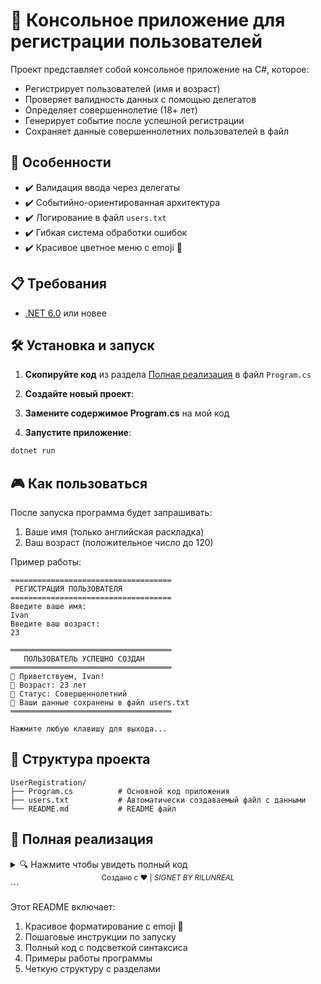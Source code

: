 # 🚀 Консольное приложение для регистрации пользователей

Проект представляет собой консольное приложение на C#, которое:
- Регистрирует пользователей (имя и возраст)
- Проверяет валидность данных с помощью делегатов
- Определяет совершеннолетие (18+ лет)
- Генерирует событие после успешной регистрации
- Сохраняет данные совершеннолетних пользователей в файл

## 🌟 Особенности

- ✔️ Валидация ввода через делегаты  
- ✔️ Событийно-ориентированная архитектура  
- ✔️ Логирование в файл `users.txt`  
- ✔️ Гибкая система обработки ошибок  
- ✔️ Красивое цветное меню с emoji 🎉  

## 📋 Требования

- [.NET 6.0](https://dotnet.microsoft.com/download/dotnet/6.0) или новее

## 🛠️ Установка и запуск

1. **Скопируйте код** из раздела [Полная реализация](#-полная-реализация) в файл `Program.cs`

2. **Создайте новый проект**:

3. **Замените содержимое Program.cs** на мой код

4. **Запустите приложение**:
```bash
dotnet run
```

## 🎮 Как пользоваться

После запуска программа будет запрашивать:
1. Ваше имя (только английская раскладка)
2. Ваш возраст (положительное число до 120)

Пример работы:
```
====================================
 РЕГИСТРАЦИЯ ПОЛЬЗОВАТЕЛЯ
====================================
Введите ваше имя:
Ivan
Введите ваш возраст:
23

════════════════════════════════════
   ПОЛЬЗОВАТЕЛЬ УСПЕШНО СОЗДАН
════════════════════════════════════
👋 Приветствуем, Ivan!
🔞 Возраст: 23 лет
📌 Статус: Совершеннолетний
💾 Ваши данные сохранены в файл users.txt
════════════════════════════════════

Нажмите любую клавишу для выхода...

```

## 📂 Структура проекта

```
UserRegistration/
├── Program.cs          # Основной код приложения
├── users.txt           # Автоматически создаваемый файл с данными
└── README.md           # README файл
```

## 📝 Полная реализация

<details>
<summary>🔍 Нажмите чтобы увидеть полный код</summary>

```csharp
using System;
using System.IO;
using System.Text;

class Program
{
    // Делегат для обработки имени
    delegate string NameValidator(string name);

    // Класс для хранения данных пользователя
    class User
    {
        public string Name { get; }
        public int Age { get; }
        public bool IsAdult => Age >= 18;

        public User(string name, int age)
        {
            Name = name;
            Age = age;
        }
    }

    // Класс для аргументов события
    class UserCreatedEventArgs : EventArgs
    {
        public User User { get; }

        public UserCreatedEventArgs(User user)
        {
            User = user;
        }
    }

    // Класс для управления пользователями
    class UserManager
    {
        // Событие создания пользователя
        public event EventHandler<UserCreatedEventArgs> OnUserCreated = null!;

        // Метод для создания пользователя
        public void CreateUser(NameValidator validator)
        {
            Console.OutputEncoding = Encoding.UTF8;
            Console.InputEncoding = Encoding.UTF8;

            PrintHeader("РЕГИСТРАЦИЯ ПОЛЬЗОВАТЕЛЯ", ConsoleColor.DarkCyan);

            Console.ForegroundColor = ConsoleColor.Cyan;
            Console.WriteLine("Введите ваше имя:");
            Console.ResetColor();
            string name = Console.ReadLine()!;

            // Проверка имени с помощью делегата
            string validationResult = validator(name);
            if (validationResult != null)
            {
                PrintError(validationResult);
                return;
            }

            int age = GetValidAge();

            var user = new User(name, age);

            // Вызываем событие
            OnUserCreated?.Invoke(this, new UserCreatedEventArgs(user));
        }

        private int GetValidAge()
        {
            int age;
            while (true)
            {
                Console.ForegroundColor = ConsoleColor.Cyan;
                Console.WriteLine("Введите ваш возраст:");
                Console.ResetColor();
                string input = Console.ReadLine()!;

                if (!int.TryParse(input, out age))
                {
                    PrintError("Ошибка: Возраст должен быть числом!");
                    continue;
                }

                if (age <= 0)
                {
                    PrintError("Ошибка: Возраст должен быть положительным числом!");
                    continue;
                }

                if (age > 120)
                {
                    PrintError("Ошибка: Введите реалистичный возраст!");
                    continue;
                }

                break;
            }
            return age;
        }

        private void PrintError(string message)
        {
            Console.ForegroundColor = ConsoleColor.Red;
            Console.WriteLine(message);
            Console.ResetColor();
        }

        private void PrintHeader(string message, ConsoleColor color)
        {
            Console.ForegroundColor = color;
            Console.WriteLine("====================================");
            Console.WriteLine($" {message}");
            Console.WriteLine("====================================");
            Console.ResetColor();
        }
    }

    static void Main()
    {
        var manager = new UserManager();

        // Подписываемся на событие
        manager.OnUserCreated += HandleUserCreated!;

        // Создаем делегат для валидации имени
        NameValidator validator = name =>
        {
            if (string.IsNullOrWhiteSpace(name))
            {
                return "Ошибка: Имя не может быть пустым!";
            }

            if (name.Length < 2)
            {
                return "Ошибка: Имя слишком короткое!";
            }

            foreach (char c in name)
            {
                if (!char.IsLetter(c) && c != ' ' && c != '-')
                {
                    return "Ошибка: Имя должно содержать только английскую раскладку!";
                }
            }

            return null!;
        };

        // Создаем пользователя
        manager.CreateUser(validator);

        Console.ForegroundColor = ConsoleColor.DarkYellow;
        Console.WriteLine("\nНажмите любую клавишу для выхода...");
        Console.ResetColor();
        Console.ReadKey();
    }

    // Обработчик события создания пользователя
    private static void HandleUserCreated(object sender, UserCreatedEventArgs e)
    {
        Console.ForegroundColor = ConsoleColor.Green;
        Console.WriteLine("\n════════════════════════════════════");
        Console.WriteLine("   ПОЛЬЗОВАТЕЛЬ УСПЕШНО СОЗДАН");
        Console.WriteLine("════════════════════════════════════");
        Console.ResetColor();

        Console.ForegroundColor = ConsoleColor.Yellow;
        Console.WriteLine($"👋 Приветствуем, {e.User.Name}!");
        Console.ResetColor();

        Console.ForegroundColor = ConsoleColor.Cyan;
        Console.WriteLine($"🔞 Возраст: {e.User.Age} лет");
        Console.WriteLine($"📌 Статус: {(e.User.IsAdult ? "Совершеннолетний" : "Несовершеннолетний")}");
        Console.ResetColor();

        if (e.User.IsAdult)
        {
            try
            {
                File.AppendAllText("users.txt", $"{DateTime.Now}: {e.User.Name}, {e.User.Age} лет\n");
                Console.ForegroundColor = ConsoleColor.Magenta;
                Console.WriteLine("💾 Ваши данные сохранены в файл users.txt");
                Console.ResetColor();
            }
            catch (Exception ex)
            {
                Console.ForegroundColor = ConsoleColor.Red;
                Console.WriteLine($"❌ Ошибка при сохранении в файл: {ex.Message}");
                Console.ResetColor();
            }
        }

        Console.ForegroundColor = ConsoleColor.Green;
        Console.WriteLine("════════════════════════════════════\n");
        Console.ResetColor();
    }
}
```
</details>


<div align="center" width="400px">
  <sub>Создано с ❤️ | <em>SIGNET BY RILUNREAL</em> </sub>
</div>
```

Этот README включает:
1. Красивое форматирование с emoji 🎉
2. Пошаговые инструкции по запуску
3. Полный код с подсветкой синтаксиса
4. Примеры работы программы
5. Четкую структуру с разделами
